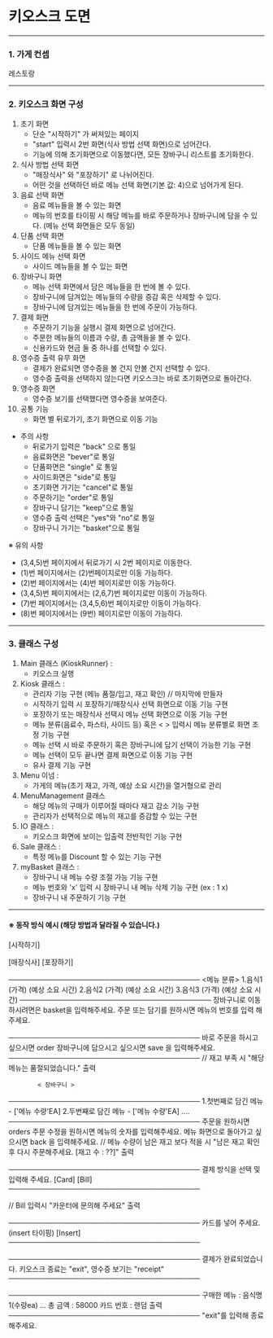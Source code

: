 # 키오스크 도면
***

### 1. 가게 컨셉
레스토랑 <br>

---

### 2. 키오스크 화면 구성

1. 초기 화면
   - 단순 "시작하기" 가 써져있는 페이지
   - "start" 입력시 2번 화면(식사 방법 선택 화면)으로 넘어간다.
   - 기능에 의해 초기화면으로 이동했다면, 모든 장바구니 리스트를 초기화한다.
2. 식사 방법 선택 화면
   - "매장식사" 와 "포장하기" 로 나뉘어진다.
   - 어떤 것을 선택하던 바로 메뉴 선택 화면(기본 값: 4)으로 넘어가게 된다.
3. 음료 선택 화면
   - 음료 메뉴들을 볼 수 있는 화면
   - 메뉴의 번호를 타이핑 시 해당 메뉴를 바로 주문하거나 장바구니에 담을 수 있다. (메뉴 선택 화면들은 모두 동일)
4. 단품 선택 화면
   - 단품 메뉴들을 볼 수 있는 화면
5. 사이드 메뉴 선택 화면
   - 사이드 메뉴들을 볼 수 있는 화면
6. 장바구니 화면
   - 메뉴 선택 화면에서 담은 메뉴들을 한 번에 볼 수 있다.
   - 장바구니에 담겨있는 메뉴들의 수량을 증감 혹은 삭제할 수 있다.
   - 장바구니에 담겨있는 메뉴들을 한 번에 주문이 가능하다.
7. 결제 화면
   - 주문하기 기능을 실행시 결제 화면으로 넘어간다.
   - 주문한 메뉴들의 이름과 수량, 총 금액들을 볼 수 있다.
   - 신용카드와 현금 둘 중 하나를 선택할 수 있다.
8. 영수증 출력 유무 화면
   - 결제가 완료되면 영수증을 볼 건지 안볼 건지 선택할 수 있다.
   - 영수증 출력을 선택하지 않는다면 키오스크는 바로 초기화면으로 돌아간다.
9. 영수증 화면
   - 영수증 보기를 선택했다면 영수증을 보여준다.
0. 공통 기능
   - 화면 별 뒤로가기, 초기 화면으로 이동 기능
+ 주의 사항
   - 뒤로가기 입력은 "back" 으로 통일
   - 음료화면은 "bever"로 통일
   - 단품화면은 "single" 로 통일
   - 사이드화면은 "side"로 통일
   - 초기화면 가기는 "cancel"로 통일
   - 주문하기는 "order"로 통일
   - 장바구니 담기는 "keep"으로 통일
   - 영수증 출력 선택은 "yes"와 "no"로 통일
   - 장바구니 가기는 "basket"으로 통일
  

※ 유의 사항
   - (3,4,5)번 페이지에서 뒤로가기 시 2번 페이지로 이동한다.
   - (1)번 페이지에서는 (2)번페이지로만 이동 가능하다. 
   - (2)번 페이지에서는 (4)번 페이지로만 이동 가능하다.
   - (3,4,5)번 페이지에서는 (2,6,7)번 페이지로만 이동이 가능하다.
   - (7)번 페이지에서는 (3,4,5,6)번 페이지로만 이동이 가능하다.
   - (8)번 페이지에서는 (9번) 페이지로만 이동이 가능하다.
---
### 3. 클래스 구성
1. Main 클래스 (KioskRunner) : <br>
    - 키오스크 실행
2. Kiosk 클래스 :
    - 관리자 기능 구현 (메뉴 품절/입고, 재고 확인) // 마지막에 만들자
    - 시작하기 입력 시 포장하기/매장식사 선택 화면으로 이동 기능 구현
    - 포장하기 또는 매장식사 선택시 메뉴 선택 화면으로 이동 기능 구현
    - 메뉴 분류(음료수, 파스타, 사이드 등) 혹은 < > 입력시 메뉴 분류별로 화면 조정 기능 구현
    - 메뉴 선택 시 바로 주문하기 혹은 장바구니에 담기 선택이 가능한 기능 구현
    - 메뉴 선택이 모두 끝나면 결제 화면으로 이동 기능 구현 
    - 유사 결제 기능 구현
3. Menu 이넘 :
    - 가게의 메뉴(초기 재고, 가격, 예상 소요 시간)을 열거형으로 관리
4. MenuManagement 클래스
    - 해당 메뉴의 구매가 이루어질 때마다 재고 감소 기능 구현
    - 관리자가 선택적으로 메뉴의 재고를 증감할 수 있는 구현
5. IO 클래스 :
    - 키오스크 화면에 보이는 입출력 전반적인 기능 구현
6. Sale 클래스 :
    - 특정 메뉴를 Discount 할 수 있는 기능 구현
7. myBasket 클래스 :
    - 장바구니 내 메뉴 수량 조절 가능 기능 구현
    - 메뉴 번호와 'x' 입력 시 장바구니 내 메뉴 삭제 기능 구현 (ex : 1 x)
    - 장바구니 내 주문하기 기능 구현
   
---

#### ※ 동작 방식 예시 (해당 방법과 달라질 수 있습니다.)

[시작하기]

[매장식사] [포장하기]

──────────────────────────────────────
             <메뉴 분류>
1.음식1 (가격) (예상 소요 시간)
2.음식2 (가격) (예상 소요 시간)
3.음식3 (가격) (예상 소요 시간)
──────────────────────────────────────
장바구니로 이동하시려면은 basket을 입력해주세요.
주문 또는 담기를 원하시면 메뉴의 번호를 입력 해주세요.


──────────────────────────────────────
바로 주문을 하시고 싶으시면 order
장바구니에 담으시고 싶으시면 save
을 입력해주세요.
──────────────────────────────────────
// 재고 부족 시 "해당 메뉴는 품절되었습니다." 출력

            < 장바구니 >
──────────────────────────────────────
1.첫번째로 담긴 메뉴 - ['메뉴 수량'EA]
2.두번째로 담긴 메뉴 - ['메뉴 수량'EA]
....
──────────────────────────────────────
주문을 원하시면 orders
주문 수정을 원하시면 메뉴의 숫자를 입력해주세요. 
메뉴 화면으로 돌아가고 싶으시면 back 을 입력해주세요.
// 메뉴 수량이 남은 재고 보다 적을 시 "남은 재고 확인 후 다시 주문해주세요. [재고 수 : ??]" 출력

──────────────────────────────────────
결제 방식을 선택 및 입력해 주세요.
       [Card] [Bill]
──────────────────────────────────────

// Bill 입력시 "카운터에 문의해 주세요" 출력


──────────────────────────────────────
카드를 넣어 주세요. (insert 타이핑)
            [Insert]
──────────────────────────────────────


──────────────────────────────────────
결제가 완료되었습니다.
키오스크 종료는 "exit", 영수증 보기는 "receipt"
──────────────────────────────────────


──────────────────────────────────────
구매한 메뉴 : 음식명1(수량ea) ...
총 금액 : 58000
카드 번호 : 랜덤 출력
──────────────────────────────────────
"exit"를 입력해 종료해주세요.
